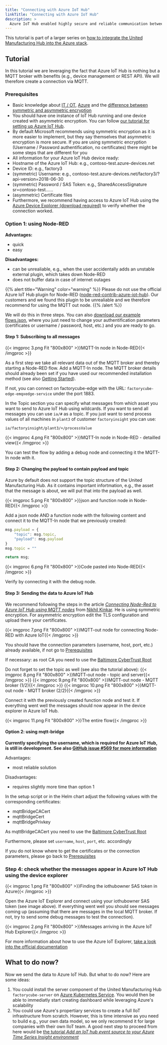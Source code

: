 ```yaml
---
title: "Connecting with Azure IoT Hub"
linkTitle: "Connecting with Azure IoT Hub"
description: >
  Azure IoT Hub enabled highly secure and reliable communication between IoT applications and the devices it manages. In this article it is described how one can connect the United Manufacturing Hub with Azure IoT hub.
---
```


This tutorial is part of a larger series on [how to integrate the United Manufacturing Hub into the Azure stack](/docs/concepts/integration-with-azure/).

## Tutorial

In this tutorial we are leveraging the fact that Azure IoT Hub is nothing but a MQTT broker with benefits (e.g., device management or REST API). We will therefore create a connection via MQTT.

### Prerequisites

- Basic knowledge about [IT / OT](/docs/getting-started/understanding-the-technologies/), [Azure](/docs/concepts/integration-with-azure/) and the [difference between symmetric and asymmetric encryption](/docs/tutorials/general/symmetric-asymmetric-encrption/)
- You should have one instance of IoT Hub running and one device created with asymmetric encryption. You can follow [our tutorial for setting up Azure IoT Hub](/docs/tutorials/azure/setting-up-azure-iot-hub/). 
- By default Microsoft recommends using symmetric encryption as it is more easier to implement, but they say themselves that asymmetric encryption is more secure. If you are using symmetric encryption (Username / Password authentification, no certificates) there might be some steps that are different for you
- All information for your Azure IoT Hub device ready: 
 - Hostname of the Azure IoT Hub: e.g., contoso-test.azure-devices.net
 - Device ID: e.g., factory3
 - (symmetric) Username: e.g., contoso-test.azure-devices.net/factory3/?api-version=2018-06-30
 - (symmetric) Password / SAS Token: e.g., SharedAccessSignature sr=contoso-test......
 - (asymmetric) Certificate files
- Furthermore, we recommend having access to Azure IoT Hub using the [Azure Device Explorer (download required)](https://github.com/Azure/azure-iot-explorer/releases) to verify whether the connection worked.

### Option 1: using Node-RED 

**Advantages:**
- quick
- easy

**Disadvantages:**
- can be unrealiable, e.g., when the user accidentally adds an unstable external plugin, which takes down Node-RED
- does not buffer data in case of internet outages

{{% alert title="Warning" color="warning" %}}
Please do not use the official Azure IoT Hub plugin for Node-RED ([node-red-contrib-azure-iot-hub](https://flows.nodered.org/node/node-red-contrib-azure-iot-hub)). Our customers and we found this plugin to be unrealiable and we therefore recommend for using the MQTT out node.
{{% /alert %}}

We will do this in three steps. You can also [download our example flows.json](/examples/nodered/azure-iot-hub.json), where you just need to change your authentification parameters (certificates or username / password, host, etc.) and you are ready to go.

#### Step 1: Subscribing to all messages

{{< imgproc 3.png Fit "800x800" >}}MQTT-In node in Node-RED{{< /imgproc >}}

As a first step we take all relevant data out of the MQTT broker and thereby starting a Node-RED flow. Add a MQTT-In node. The MQTT broker details should already been set if you have used our recommended installation method (see also [Getting Started](/docs/getting-started/setup-development/)). 

If not, you can connect on factorycube-edge with the URL: `factorycube-edge-emqxedge-service` under the port 1883.

In the Topic section you can specify what messages from which asset you want to send to Azure IoT Hub using wildcards. If you want to send all messages you can use `ia/#` as a topic. If you just want to send process values of all machines in `plant3` of customer `factoryinsight` you can use:

`ia/factoryinsight/plant3/+/processValue`

{{< imgproc 4.png Fit "800x800" >}}MQTT-In node in Node-RED - detailled view{{< /imgproc >}}

You can test the flow by adding a debug node and connecting it the MQTT-In node with it.

#### Step 2: Changing the payload to contain payload and topic

Azure by default does not support the topic structure of the United Manufacturing Hub. As it contains important infortmation, e.g., the asset that the message is about, we will put that into the payload as well.

{{< imgproc 5.png Fit "800x800" >}}json and function node in Node-RED{{< /imgproc >}}

Add a json node AND a function node with the following content and connect it to the MQTT-In node that we previously created:

```javascript
msg.payload = {
    "topic": msg.topic,
    "payload": msg.payload
}
msg.topic = ""

return msg;
```

{{< imgproc 6.png Fit "800x800" >}}Code pasted into Node-RED{{< /imgproc >}}

Verify by connecting it with the debug node.


#### Step 3: Sending the data to Azure IoT Hub

We recommend following the steps in the article *[Connecting Node-Red to Azure IoT Hub using MQTT nodes](https://medium.com/@nikhilkinkar/connecting-node-red-to-azure-iot-hub-using-mqtt-nodes-6e9160549348)* from [Nikhil Kinkar](https://www.linkedin.com/in/nikhilkinkar/). He is using symmetric encryption. For asymmetric encryption edit the TLS configuration and upload there your certificates.

{{< imgproc 7.png Fit "800x800" >}}MQTT-out node for connecting Node-RED with Azure IoT{{< /imgproc >}}

You should have the connection parameters (username, host, port, etc.) already available, if not go to [Prerequisites](#prerequisites) 

If necessary: as root CA you need to use the [Baltimore CyberTrust Root](https://cacerts.digicert.com/BaltimoreCyberTrustRoot.crt.pem)

Do not forget to set the topic as well (see also the tutorial above): 
{{< imgproc 8.png Fit "800x800" >}}MQTT-out node - topic and server{{< /imgproc >}}
{{< imgproc 9.png Fit "800x800" >}}MQTT-out node - MQTT broker (1/2){{< /imgproc >}}
{{< imgproc 10.png Fit "800x800" >}}MQTT-out node - MQTT broker (2/2){{< /imgproc >}}

Connect it with the previously created function node and test it. If everything went well the messages should now appear in the device explorer in Azure IoT Hub. 

{{< imgproc 11.png Fit "800x800" >}}The entire flow{{< /imgproc >}}

#### Option 2: using mqtt-bridge

**Currently specifying the username, which is required for Azure IoT Hub, is still in development. See also [GitHub issue #569 for more information](https://github.com/united-manufacturing-hub/united-manufacturing-hub/issues/569)**

Advantages:
- most reliable solution

Disadvantages:
- requires slightly more time than option 1

In the setup script or in the Helm chart adjust the following values with the corresponding certificates:
- mqttBridgeCACert
- mqttBridgeCert
- mqttBridgePrivkey

As mqttBridgeCACert you need to use the [Baltimore CyberTrust Root](https://cacerts.digicert.com/BaltimoreCyberTrustRoot.crt.pem)

Furthermore, please set `username`, `host`, `port`, etc. accordingly

If you do not know where to get the certificates or the connection parameters, please go back to [Prerequisites](#prerequisites) 

### Step 4: check whether the messages appear in Azure IoT Hub using the device explorer

{{< imgproc 1.png Fit "800x800" >}}Finding the iothubowner SAS token in Azure{{< /imgproc >}}

Open the Azure IoT Explorer and connect using your iothubowner SAS token (see image above). If everything went well you should see messages coming up (assuming that there are messages in the local MQTT broker. If not, try to send some debug messages to test the connection).

{{< imgproc 2.png Fit "800x800" >}}Messages arriving in the Azure IoT Hub Explorer{{< /imgproc >}}

For more information about how to use the Azure IoT Explorer, [take a look into the official documentation](https://docs.microsoft.com/en-us/azure/iot-fundamentals/howto-use-iot-explorer)

## What to do now?

Now we send the data to Azure IoT Hub. But what to do now? Here are some ideas:

1. You could install the server component of the United Manufacturing Hub `factorycube-server` on [Azure Kubernetes Service](https://azure.microsoft.com/en-us/services/kubernetes-service/#features). You would then be able to immediatly start creating dashboard while leveraging Azure's scalability
2. You could use Azure's propertiary services to create a full IIoT infrastructure from scratch. However, this is time intensive as you need to build e.g., your own data model, so we only recommend it for large companies with their own IIoT team. A good next step to proceed from here would be [the tutorial *Add an IoT hub event source to your Azure Time Series Insight environment*](https://docs.microsoft.com/en-us/azure/time-series-insights/how-to-ingest-data-iot-hub)

